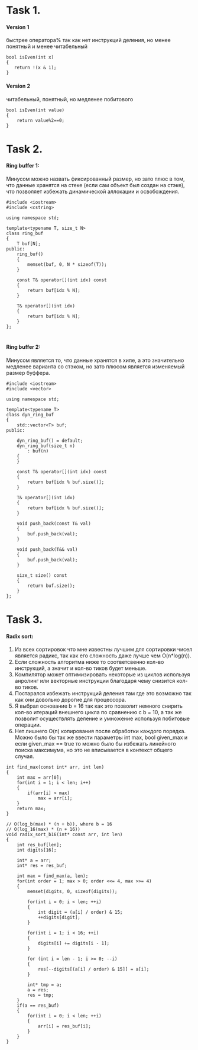 # Task 1.
#### Version 1
 быстрее оператора% так как нет инструкций деления, но менее понятный и менее читабельный
 ```
bool isEven(int x) 
{
    return !(x & 1);
}
```
 #### Version 2
 читабельный, понятный, но медленее побитового
```
bool isEven(int value)
{
    return value%2==0;
} 
 ```
#
#
#
# Task 2.
#### Ring buffer 1:
Минусом можно назвать фиксированный размер, но зато плюс в том, что данные хранятся на стеке (если сам объект был создан на стэке), что позволяет избежать динамической аллокации и освобождения.
```
#include <iostream>
#include <cstring>
 
using namespace std;
 
template<typename T, size_t N>
class ring_buf
{
    T buf[N];
public:
    ring_buf()
    {
        memset(buf, 0, N * sizeof(T));
    }
 
    const T& operator[](int idx) const
    {
        return buf[idx % N];
    }
    
    T& operator[](int idx)
    {
        return buf[idx % N];
    }
};
```
#
#
#
#### Ring buffer 2: 
Минусом является то, что данные хранятся в хипе, а это значительно медленее варианта со стэком, но зато плюсом является изменяемый размер буффера.
```
#include <iostream>
#include <vector>
 
using namespace std;
 
template<typename T>
class dyn_ring_buf
{
    std::vector<T> buf;
public:
 
    dyn_ring_buf() = default;
    dyn_ring_buf(size_t n)
        : buf(n)
    {
    }
 
    const T& operator[](int idx) const
    {
        return buf[idx % buf.size()];
    }
    
    T& operator[](int idx)
    {
        return buf[idx % buf.size()];
    }
    
    void push_back(const T& val)
    {
        buf.push_back(val);
    }
    
    void push_back(T&& val)
    {
        buf.push_back(val);
    }
    
    size_t size() const
    {
        return buf.size();
    }
};
```
#
#
#
# Task 3.
#### Radix sort: 
1. Из всех сортировок что мне известны лучшим для сортировки чисел является радикс, так как его сложность даже лучше чем O(n*log(n)). 
2. Если сложность алгоритма ниже то соответсвенно кол-во инструкций, а значит и кол-во тиков будет меньше.
3. Компилятор может оптимизировать некоторые из циклов используя анролинг или векторные инструкции благодаря чему снизится кол-во тиков.
4. Постарался избежать инструкций деления там где это возможно так как они довольно дорогие для процессора. 
5. Я выбрал основание b = 16 так как это позволит немного сниpить кол-во итераций внешнего цикла по сравнению с b = 10, а так же позволит осуществлять деление и умножение используя побитовые операции.
7. Нет лишнего O(n) копирования после обработки каждого порядка. Можно было бы так же ввести параметры int max, bool given_max и если given_max == true то можно было бы избежать линейного поиска максимума, но это не вписывается в контекст общего случая. 

```
int find_max(const int* arr, int len)
{
    int max = arr[0];
    for(int i = 1; i < len; i++)
    {
        if(arr[i] > max)
            max = arr[i];
    }
    return max;
}

// O(log_b(max) * (n + b)), where b = 16
// O(log_16(max) * (n + 16))
void radix_sort_b16(int* const arr, int len)
{
    int res_buf[len];
    int digits[16];
    
    int* a = arr;
    int* res = res_buf;
    
    int max = find_max(a, len);
    for(int order = 1; max > 0; order <<= 4, max >>= 4)
    {
        memset(digits, 0, sizeof(digits));
        
        for(int i = 0; i < len; ++i)
        {
            int digit = (a[i] / order) & 15;
            ++digits[digit];
        }
        
        for(int i = 1; i < 16; ++i)
        {
            digits[i] += digits[i - 1];
        }
        
        for (int i = len - 1; i >= 0; --i)
        {
            res[--digits[(a[i] / order) & 15]] = a[i];
        }
        
        int* tmp = a;
        a = res;
        res = tmp;
    }
    if(a == res_buf) 
    {
        for(int i = 0; i < len; ++i)
        {
            arr[i] = res_buf[i];
        }
    }
}
```

